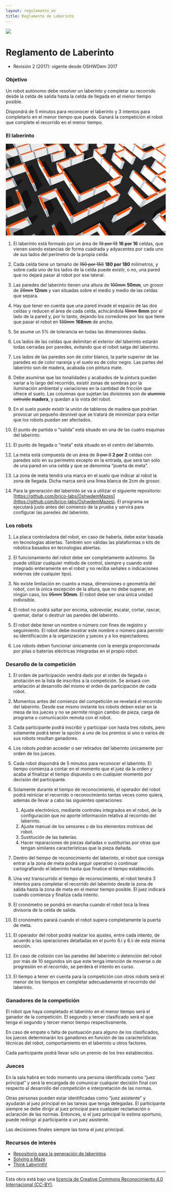 ```yaml
---
layout: regulamento_es
title: Reglamento de Laberinto
---
```

[<img src="https://upload.wikimedia.org/wikipedia/commons/thumb/6/64/Flag_of_Galicia.svg/300px-Flag_of_Galicia.svg.png" width="50">](labirinto_gl)

# Reglamento de Laberinto

  - Revisión 2 (2017): vigente desde OSHWDem 2017

### Objetivo

Un robot autónomo debe resolver un laberinto y completar su recorrido desde la celda de salida hasta la celda de llegada en el menor tiempo posible.

Dispondrá de 5 minutos para reconocer el laberinto y 3 intentos para completarlo en el menor tiempo que pueda. Ganará la competición el robot que complete el recorrido en el menor tiempo.

### El laberinto

![Imagen del labirinto](img/maze_finish_line.jpg)

1. El laberinto está formado por un área de ~~13 por 13~~ **16 por 16** celdas, que vienen siendo estancias de forma cuadrada y adyacentes por cada uno de sus lados del perímetro de la propia celda.

2. Cada celda tiene un tamaño de ~~150 por 150~~ **180 por 180** milímetros, y sobre cada uno de los lados de la celda puede existir, o no, una pared que no dejará pasar al robot por ese lateral.

3. Las paredes del laberinto tienen una altura de ~~100mm~~ **50mm**, un grosor de ~~20mm~~ **12mm** y van situadas sobre el medio y medio de las celdas que separa.

4. Hay que tener en cuenta que una pared invade el espacio de las dos celdas y reducen el área de cada celda, achicándola ~~10mm~~ **6mm** por el lado de la pared y, por lo tanto, dejando los corredores por los que tiene que pasar el robot en ~~130mm~~ **168mm** de ancho.

5. Se asume un 5% de tolerancia en todas las dimensiones dadas.

6. Los lados de las celdas que delimitan el exterior del laberinto estarán todas cerradas por paredes, evitando que el robot salga del laberinto.

7. Los lados de las paredes son de color blanco, la parte superior de las paredes es de color naranja y el suelo es de color negro. Las partes del laberinto son de madera, acabada con pintura mate.

8. Debe asumirse que las tonalidades y acabados de la pintura puedan variar a lo largo del recorrido, existir zonas de sombras por la iluminación ambiental y variaciones en la cantidad de fricción que ofrece el suelo. Las columnas que sujetan las divisiones son de ~~aluminio extruído~~ **madera**, y quedan a la vista del robot.

9. En el suelo puede existir la unión de tableros de madera que podrían provocar un pequeño desnivel que se tratará de minimizar para evitar que los robots puedan ser afectados.

10. El punto de partida o “salida” está situado en una de las cuatro esquinas del laberinto.

11. El punto de llegada o “meta” está situado en el centro del laberinto.

12. La meta está compuesta de un área de ~~3 por 3~~ **2 por 2** celdas con paredes sólo en su perímetro excepto en la entrada, que será tan sólo de una pared en una celda y que se denomina “puerta de meta”.

13. La zona de meta tendrá una marca en el suelo que indicar al robot la zona de llegada.
Dicha marca será una línea blanca de 2cm de grosor.

14. Para la generación del laberinto se va a utilizar el siguiente repositorio: [https://github.com/brico-labs/OshwdemMazes](https://github.com/brico-labs/OshwdemMazes). El programa se ejecutará justo antes del comienzo de la prueba y servirá para configurar las paredes del laberinto.

### Los robots

1. La placa controladora del robot, en caso de haberla, debe estar basada en tecnologías abiertas. También son válidas las plataformas o kits de robótica basados en tecnologías abiertas.

2. El funcionamiento del robot debe ser completamente autónomo. Se puede utilizar cualquier método de control, siempre y cuando esté integrado enteramente en el robot y no reciba señales o indicaciones externas (de cualquier tipo).

3. No existe limitación en cuanto a masa, dimensiones o geometría del robot, con la única excepción de la altura, que no debe superar, en ningún caso, los ~~95mm~~ **50mm**. El robot debe ser una única unidad indivisible.

4. El robot no podrá saltar por encima, sobrevolar, escalar, cortar, rascar, quemar, dañar o destruir las paredes del laberinto.
5. El robot debe tener un nombre o número con fines de registro y seguimiento. El robot debe mostrar este nombre o número para permitir su identificación a la organización y jueces y a los espectadores.

6. Los robots deben funcionar únicamente con la energía proporcionada por pilas o baterías eléctricas integradas en el propio robot.

### Desarollo de la competición

1. El orden de participación vendrá dado por el orden de llegada o anotación en la lista de inscritos a la competición. Se avisará con antelación al desarrollo del mismo el orden de participación de cada robot.

2. Momentos antes del comienzo del competición se revelará el recorrido del laberinto. Desde ese mismo instante los robots deben estar en la mesa de los jueces y no se permite ningún cambio de pieza, carga de programa o comunicación remota con el robot.

3. Cada participante podrá inscribir y participar con hasta tres robots, pero solamente podrá tener la opción a uno de los premios si uno o varios de sus robots resultan ganadores.

4. Los robots podrán acceder o ser retirados del laberinto únicamente por orden de los jueces.

5. Cada robot dispondrá de 5 minutos para reconocer el laberinto. El tiempo comienza a contar en el momento que el juez da la orden y acaba al finalizar el tiempo dispuesto o en cualquier momento por decisión del participante.

6. Solamente durante el tiempo de reconocimiento, el operador del robot podrá reiniciar el recorrido o reconocimiento tantas veces como quiera, además de llevar a cabo las siguientes operaciones:

    1. Ajuste electrónico, mediante controles integrados en el robot, de la configuración que no aporte información relativa al recorrido del laberinto.
    2. Ajuste manual de los sensores o de los elementos motrices del robot.
    3. Sustitución de las baterías.
    4. Hacer reparaciones de piezas dañadas o sustituirlas por otras que tengan similares características que la pieza dañada.

7. Dentro del tiempo de reconocimiento del laberinto, el robot que consiga entrar a la zona de meta podrá seguir operativo o continuar cartografiando el laberinto hasta que finalice el tiempo establecido.

8. Una vez transcurrido el tiempo de reconocimiento, el robot tendrá 3 intentos para completar el recorrido del laberinto desde la zona de salida hasta la zona de meta en el menor tiempo posible. El juez indicará cuando comienza y finaliza cada intento.

9. El cronómetro se pondrá en marcha cuando el robot toca la línea divisoria de la celda de salida.

10. El cronómetro parará cuando el robot supera completamente la puerta de meta.

11. El operador del robot podrá realizar los ajustes, entre cada intento, de acuerdo a las operaciones detalladas en el punto 6.i y 6.ii de esta misma sección.

12. En caso de colisión con las paredes del laberinto o detención del robot por más de 10 segundos sin que este tenga intención de moverse o de progresión en el recorrido, se perderá el intento en curso.

13. El tiempo a tener en cuenta para la competición con otros robots será el menor de los tiempos en completar adecuadamente el recorrido del laberinto.   

### Ganadores de la competición

El robot que haya completado el laberinto en el menor tiempo será el ganador de la competición. El segundo y tercer clasificado será el que tenga el segundo y tercer menor tiempo respectivamente.

En caso de empate o falta de puntuación para alguno de los clasificados, los jueces determinarán los ganadores en función de las características técnicas del robot, comportamiento en el laberinto u otros factores.

Cada participante podrá llevar sólo un premio de los tres establecidos.

### Jueces

En la sala habrá en todo momento una persona identificada como “juez principal” y será la encargada de comunicar cualquier decisión final con respecto al desarrollo del competición e interpretación de las normas.

Otras personas pueden estar identificadas como “juez asistente” y ayudarán al juez principal en las tareas que tenga delegadas. El participante siempre se debe dirigir al juez principal para cualquier reclamación o aclaración de las normas. Entonces, si el juez principal lo estima oportuno, puede redirigir al participante a un juez asistente.

Las decisiones finales siempre las toma el juez principal.

### Recursos de interés 

  * [Repositorio para la generación de laberintos](https://github.com/brico-labs/OshwdemMazes)
  * [Solving a Maze](https://www.cs.bu.edu/teaching/alg/maze/)
  * [Think Labyrinth!](http://www.astrolog.org/labyrnth.htm)


----

Esta obra está bajo una [licencia de Creative Commons Reconocimiento 4.0 Internacional (CC-BY)](http://creativecommons.org/licenses/by/4.0/).
